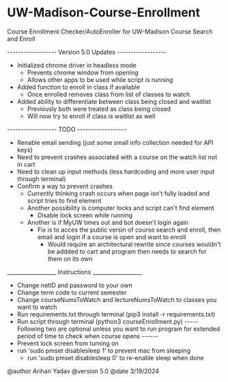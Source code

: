 # UW-Madison-Course-Enrollment
Course Enrollment Checker/AutoEnroller for UW-Madison Course Search and Enroll

------------------ Version 5.0 Updates ------------------
- Initialized chrome driver in headless mode
    - Prevents chrome window from opening
    - Allows other apps to be used while script is running
- Added function to enroll in class if available
    - Once enrolled removes class from list of classes to watch
- Added ability to differentiate between class being closed and waitlist
    - Previously both were treated as class being closed
    - Will now try to enroll if class is waitlist as well

------------------ TODO ------------------

- Renable email sending (just some small info collection needed for API keys)
- Need to prevent crashes associated with a course on the watch list not in cart
- Need to clean up input methods (less hardcoding and more user input through terminal)
- Confirm a way to prevent crashes
    - Currently thinking crash occurs when page isn't fully loaded and script tries to find element
    - Another possibility is computer locks and script can't find element
        - Disable lock screen while running
    - Another is if MyUW times out and bot doesn't login again
        - Fix is to acces the public versin of course search and enroll, then email and login
          if a course is open and want to enroll
            - Would require an architectural rewrite since courses wouldn't be addded to cart and program
              then needs to search for them on its own

__________________ Instructions __________________
- Change netID and password to your own
- Change term code to current semester
- Change courseNumsToWatch and lectureNumsToWatch to classes you want to watch
- Run requirements.txt through terminal (pip3 install -r requirements.txt)
- Run script through terminal (python3 courseEnrollment.py)
----- Following two are optional unless you want to run program for extended period of time to check when course opens ------
- Prevent lock screen from turning on
- run 'sudo pmset disablesleep 1' to prevent mac from sleeping
    - run 'sudo pmset disablesleep 0' to re-enable sleep when done

@author Arihan Yadav
@version 5.0
@date 3/19/2024

